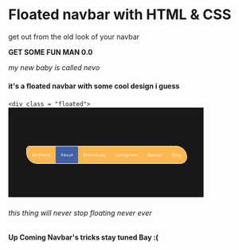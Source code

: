 Floated navbar with HTML & CSS
==============================

  

get out from the old look of your navbar

**GET SOME FUN MAN 0.0**  
  
_my new baby is called nevo_

#### it's a floated navbar with some cool design i guess

  
`<div class = "floated">`  
![animated navbar from zaid alzyoud](navbar.gif)  
  

###### this thing will never stop floating never ever

  
**Up Coming Navbar's tricks stay tuned Bay :(**
